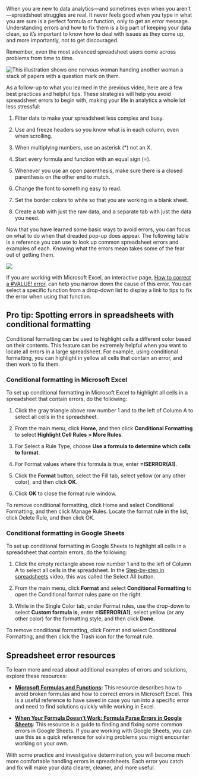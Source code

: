 
When you are new to data analytics—and sometimes even when you aren't—spreadsheet struggles are real. It never feels good when you type in what you are sure is a perfect formula or function, only to get an error message. Understanding errors and how to fix them is a big part of keeping your data clean, so it’s important to know how to deal with issues as they come up, and more importantly, not to get discouraged.

Remember, even the most advanced spreadsheet users come across problems from time to time.  

![This illustration shows one nervous woman handing another woman a stack of papers with a question mark on them. ](https://d3c33hcgiwev3.cloudfront.net/imageAssetProxy.v1/15aGB_eRSfWWhgf3kWn1rg_b360212c1d574fb7990ff1eebb375605_Screen-Shot-2020-12-11-at-8.04.43-AM.png?expiry=1628121600000&hmac=hH4KVIyaVQoQb8XkGVpZlv5gUXFPE4Ygc9la7p-VUjk)

As a follow-up to what you learned in the previous video, here are a few best practices and helpful tips. These strategies will help you avoid spreadsheet errors to begin with, making your life in analytics a whole lot less stressful:

1.  Filter data to make your spreadsheet less complex and busy.
    
2.  Use and freeze headers so you know what is in each column, even when scrolling.
    
3.  When multiplying numbers, use an asterisk (*) not an X.
    
4.  Start every formula and function with an equal sign (=).
    
5.  Whenever you use an open parenthesis, make sure there is a closed parenthesis on the other end to match.
    
6.  Change the font to something easy to read.
    
7.  Set the border colors to white so that you are working in a blank sheet. 
    
8.  Create a tab with just the raw data, and a separate tab with just the data you need.
    

Now that you have learned some basic ways to avoid errors, you can focus on what to do when that dreaded pop-up does appear. The following table is a reference you can use to look up common spreadsheet errors and examples of each. Knowing what the errors mean takes some of the fear out of getting them.

![](https://i.imgur.com/C4Rb4sI.png)

If you are working with Microsoft Excel, an interactive page, [How to correct a #VALUE! error](https://support.microsoft.com/en-us/office/how-to-correct-a-value-error-15e1b616-fbf2-4147-9c0b-0a11a20e409e "How to correct a #VALUE! error"), can help you narrow down the cause of this error. You can select a specific function from a drop-down list to display a link to tips to fix the error when using that function.

## Pro tip: Spotting errors in spreadsheets with conditional formatting

Conditional formatting can be used to highlight cells a different color based on their contents. This feature can be extremely helpful when you want to locate all errors in a large spreadsheet. For example, using conditional formatting, you can highlight in yellow all cells that contain an error, and then work to fix them.

### **Conditional formatting in Microsoft Excel**

To set up conditional formatting in Microsoft Excel to highlight all cells in a spreadsheet that contain errors, do the following:

1.  Click the gray triangle above row number 1 and to the left of Column A to select all cells in the spreadsheet.
    
2.  From the main menu, click **Home**, and then click **Conditional Formatting** to select **Highlight Cell Rules > More Rules**.
    
3.  For Select a Rule Type, choose **Use a formula to determine which cells to format**.
    
4.  For Format values where this formula is true, enter **=ISERROR(A1)**.
    
5.  Click the **Format** button, select the Fill tab, select yellow (or any other color), and then click **OK**.
    
6.  Click **OK** to close the format rule window.
    

To remove conditional formatting, click Home and select Conditional Formatting, and then click Manage Rules. Locate the format rule in the list, click Delete Rule, and then click OK.

### **Conditional formatting in Google Sheets**

To set up conditional formatting in Google Sheets to highlight all cells in a spreadsheet that contain errors, do the following:

1.  Click the empty rectangle above row number 1 and to the left of Column A to select all cells in the spreadsheet. In the [Step-by-step in spreadsheets](https://www.coursera.org/learn/ask-questions-make-decisions/lecture/lpuHf/step-by-step-in-spreadsheets "Step-by-step in spreadsheets") video, this was called the Select All button.
    
2.  From the main menu, click **Format** and select **Conditional Formatting** to open the Conditional format rules pane on the right.
    
3.  While in the Single Color tab, under Format rules, use the drop-down to select **Custom formula is,** enter **=ISERROR(A1)**, select yellow (or any other color) for the formatting style, and then click **Done**.
    

To remove conditional formatting, click Format and select Conditional Formatting, and then click the Trash icon for the format rule.

## Spreadsheet error resources

To learn more and read about additional examples of errors and solutions, explore these resources:

-   [**Microsoft Formulas and Functions**](https://support.microsoft.com/en-us/office/formulas-and-functions-294d9486-b332-48ed-b489-abe7d0f9eda9?ui=en-US&rs=en-US&ad=US#id0eaabaaa=errors "Microsoft Forumulas and Functions")**:** This resource describes how to avoid broken formulas and how to correct errors in Microsoft Excel. This is a useful reference to have saved in case you run into a specific error and need to find solutions quickly while working in Excel. 
    
-   [**When Your Formula Doesn’t Work: Formula Parse Errors in Google Sheets**](https://www.benlcollins.com/spreadsheets/formula-parse-error/ "When Your Formula Doesn't Work: Formula Parse Errors in Google Sheets"): This resource is a guide to finding and fixing some common errors in Google Sheets. If you are working with Google Sheets, you can use this as a quick reference for solving problems you might encounter working on your own.
    

With some practice and investigative determination, you will become much more comfortable handling errors in spreadsheets. Each error you catch and fix will make your data clearer, cleaner, and more useful.